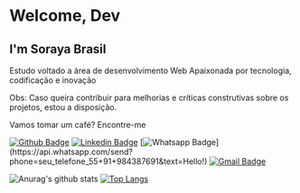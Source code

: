  
 
# Welcome, Dev
 
## I'm Soraya Brasil
 
Estudo voltado a área de desenvolvimento Web
Apaixonada por tecnologia, codificação e inovação
 
Obs: Caso queira contribuir para melhorias e críticas construtivas sobre os projetos, estou a disposição.
 
Vamos tomar um café? Encontre-me

[![Github Badge](https://img.shields.io/badge/-Github-000?style=flat-square&logo=Github&logoColor=white&link=https://github.com/brasilsoraya)](https://github.com/brasilsoraya)
[![Linkedin Badge](https://img.shields.io/badge/-LinkedIn-blue?style=flat-square&logo=Linkedin&logoColor=white&link=https://www.linkedin.com/in/sorayabrasil/)](https://www.linkedin.com/in/sorayabrasil/)
[![Whatsapp Badge](https://img.shields.io/badge/-Whatsapp-4CA143?style=flat-square&labelColor=4CA143&logo=whatsapp&logoColor=white&link=https://api.whatsapp.com/send?phone=seu_telefone_55+91+984387691&text=Hello!)](https://api.whatsapp.com/send?phone=seu_telefone_55+91+984387691&text=Hello!)
[![Gmail Badge](https://img.shields.io/badge/-Gmail-c14438?style=flat-square&logo=Gmail&logoColor=white&link=mailto:sorayabrasil.gweb8@gmail.com)](mailto:sorayabrasil.gweb8@gmail.com)
 
![Anurag's github stats](https://github-readme-stats.vercel.app/api?username=brasilsoraya&show_icons=true&theme=tokyonight
)
[![Top Langs](https://github-readme-stats.vercel.app/api/top-langs/?username=brasilsoraya&layout=compact&show_icons=true&theme=tokyonight
)](https://github.com/brasilsoraya/github-readme-stats
)

